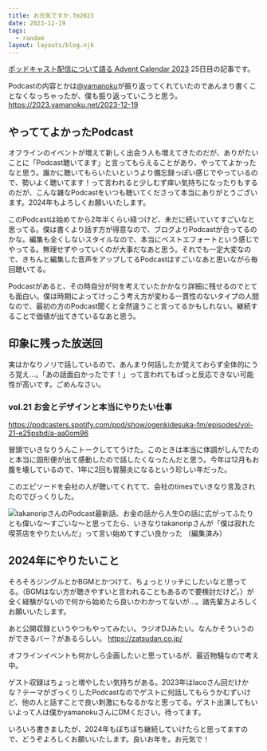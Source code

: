 ```yaml
---
title: お元気ですか.fm2023
date: 2023-12-19
tags:
  - random
layout: layouts/blog.njk
---
```


[ポッドキャスト配信について語る Advent Calendar 2023](https://adventar.org/calendars/9358) 25日目の記事です。

Podcastの内容とかは[@yamanoku](https://twitter.com/yamanoku)が振り返ってくれていたのであんまり書くことなくなっちゃったが、僕も振り返っていこうと思う。
https://2023.yamanoku.net/2023-12-19

## やっててよかったPodcast

オフラインのイベントが増えて新しく出会う人も増えてきたのだが、ありがたいことに「Podcast聴いてます」と言ってもらえることがあり、やっててよかったなと思う。誰かに聴いてもらいたいというより備忘録っぽい感じでやっているので、勢いよく聴いてます！って言われると少しむず痒い気持ちになったりもするのだが、こんな雑なPodcastをいつも聴いてくださって本当にありがとうございます。2024年もよろしくお願いいたします。

このPodcastは始めてから2年半くらい経つけど、未だに続いていてすごいなと思ってる。僕は書くより話す方が得意なので、ブログよりPodcastが合ってるのかな。編集も全くしないスタイルなので、本当にベストエフォートという感じでやってる。無理せずやっていくのが大事だなあと思う。それでも一定大変なので、きちんと編集した音声をアップしてるPodcastはすごいなあと思いながら毎回聴いてる。

Podcastがあると、その時自分が何を考えていたかかなり詳細に残せるのでとても面白い。僕は時期によってけっこう考え方が変わる一貫性のないタイプの人間なので、最初の方のPodcast聞くと全然違うこと言ってるかもしれない。継続することで価値が出てきているなあと思う。

## 印象に残った放送回

実はかなりノリで話しているので、あんまり何話したか覚えておらず全体的にうろ覚え…。「あの話面白かったです！」って言われてもぱっと反応できない可能性が高いです。ごめんなさい。

### vol.21 お金とデザインと本当にやりたい仕事

https://podcasters.spotify.com/pod/show/ogenkidesuka-fm/episodes/vol-21-e25psbd/a-aa0om96

冒頭でいきなりうんこトークしててうけた。このときは本当に体調がしんでたのと本当に固形便が出て感動したので話したくなったんだと思う。今年は12月もお腹を壊しているので、1年に2回も胃腸炎になるという珍しい年だった。

このエピソードを会社の人が聴いてくれてて、会社のtimesでいきなり言及されたのでびっくりした。

![takanoripさんのPodcast最新話、お金の話から人生Oの話に広がってふたりとも偉いな〜すごいな〜と思ってたら、いきなりtakanoripさんが「僕は寂れた喫茶店をやりたいんだ」って言い始めてすごい良かった （編集済み） ](https://images.microcms-assets.io/assets/8a67adc8f7bb4e219d83d3dee85054d9/a3f171b8f56b4c4bbd58513078cf8b09/%E3%82%B9%E3%82%AF%E3%83%AA%E3%83%BC%E3%83%B3%E3%82%B7%E3%83%A7%E3%83%83%E3%83%88%202023-12-24%206.05.03.png)

## 2024年にやりたいこと

そろそろジングルとかBGMとかつけて、ちょっとリッチにしたいなと思ってる。（BGMはない方が聴きやすいと言われることもあるので要検討だけど。）が全く経験がないので何から始めたら良いかわかってないが…。諸先輩方よろしくお願いいたします。

あと公開収録というやつもやってみたい。ラジオDJみたい。なんかそういうのができるバー？があるらしい。
https://zatsudan.co.jp/

オフラインイベントも何かしら企画したいと思っているが、最近物騒なので考え中。

ゲスト収録はちょっと増やしたい気持ちがある。2023年はlacoさん回だけかな？テーマがざっくりしたPodcastなのでゲストに何話してもらうかむずいけど、他の人と話すことで良い刺激にもなるかなと思ってる。ゲスト出演してもいいよって人は僕かyamanokuさんにDMください。待ってます。

いろいろ書きましたが、2024年もぼちぼち継続していけたらと思ってますので、どうぞよろしくお願いいたします。良いお年を。お元気で！
